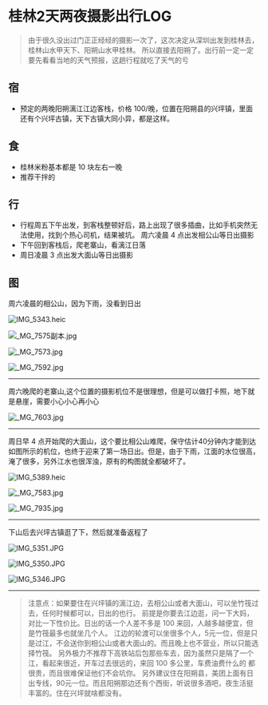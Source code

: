 # 桂林2天两夜摄影出行LOG
> 由于很久没出过门正正经经的摄影一次了，这次决定从深圳出发到桂林去，桂林山水甲天下、阳朔山水甲桂林。
> 所以直接去阳朔了。出行前一定一定要先看看当地的天气预报，这趟行程就吃了天气的亏

## 宿
- 预定的两晚阳朔漓江江边客栈，价格 100/晚，位置在阳朔县的兴坪镇，里面还有个兴坪古镇，天下古镇大同小异，都是这样。

## 食
- 桂林米粉基本都是 10 块左右一晚
- 推荐干拌的

## 行
- 行程周五下午出发，到客栈整顿好后，路上出现了很多插曲，比如手机突然无法使用，找到个热心司机，结果被坑。
周六凌晨 4 点出发相公山等日出摄影
- 下午回到客栈后，爬老寨山，看漓江日落
- 周日凌晨 3 点出发大面山等日出摄影

## 图

周六凌晨的相公山，因为下雨，没看到日出

![IMG_5343.heic](http://ww1.sinaimg.cn/large/a760927bgy1ggxlnx6l4yj23402c0qab.jpg)

![_MG_7575副本.jpg](http://ww1.sinaimg.cn/large/a760927bgy1ggxlizxr37j24802tcb2d.jpg)

![_MG_7573.jpg](http://ww1.sinaimg.cn/large/a760927bgy1ggxljrj60sj24802dikjp.jpg)

![_MG_7592.jpg](http://ww1.sinaimg.cn/large/a760927bgy1ggxljrqo6uj22tc480npi.jpg)

---

周六晚爬的老寨山,这个位置的摄影机位不是很理想，但是可以做打卡照，地下就是悬崖，需要小心小心再小心

![_MG_7603.jpg](http://ww1.sinaimg.cn/large/a760927bgy1ggxlmytol8j22lh3w7b2e.jpg)

---
周日早 4 点开始爬的大面山，这个要比相公山难爬，保守估计40分钟内才能到达如图所示的机位，也终于迎来了第一场日出。但是，由于下雨，江面的水位很高，
淹了很多，另外江水也很浑浊，原有的构图就全都破坏了。

![IMG_5389.heic](http://ww1.sinaimg.cn/large/a760927bgy1ggxlpaegbkj233t2bue81.jpg)

![_MG_7583.jpg](http://ww1.sinaimg.cn/large/a760927bgy1ggxlv2eo4qj24802di7wn.jpg)

![_MG_7935.jpg](http://ww1.sinaimg.cn/large/a760927bgy1ggxlu4dp7dj24802di7wl.jpg)

---

下山后去兴坪古镇逛了下，然后就准备返程了

![IMG_5351.JPG](http://ww1.sinaimg.cn/large/a760927bgy1ggxlp9558fj222o340b2c.jpg)

![IMG_5350.JPG](http://ww1.sinaimg.cn/large/a760927bgy1ggxlpcac1fj234022oqv8.jpg)

![IMG_5346.JPG](http://ww1.sinaimg.cn/large/a760927bgy1ggxlp8u0xlj234022okjm.jpg)

---
> 注意点：如果要住在兴坪镇的漓江边，去相公山或者大面山，可以坐竹筏过去，任何时候都可以，日出的也行。
> 前提是你要去江边逛，问一下大妈，对比一下性价比。日出的话一个人差不多是 100 来回，人越多越便宜，但是竹筏最多也就坐几个人。
> 江边的轮渡可以坐很多个人，5元一位，但是只是过江，不会送你到相公山或者大面山的。而且晚上也不营业，所以只能选择竹筏。
> 另外极力不推荐下高铁站后包那些车去，因为虽然只是隔了一个江，看起来很近，开车过去很远的，来回 100 多公里，车费油费什么的
> 都很贵，而且很难保证他们不会坑你。
> 另外建议住在阳朔县，美团上面有日出专线，90元一位。而且阳朔那边还有个西街，听说很多酒吧，夜生活挺丰富的。住在兴坪就啥都没有。